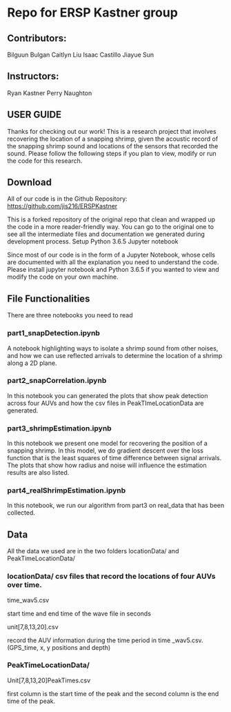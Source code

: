 # Repo for ERSP Kastner group

## Contributors:
Bilguun Bulgan
Caitlyn Liu
Isaac Castillo
Jiayue Sun

## Instructors:
Ryan Kastner
Perry Naughton

## USER GUIDE
Thanks for checking out our work! This is a research project that involves recovering the location of a snapping shrimp, given the acoustic record of the snapping shrimp sound and locations of the sensors that recorded the sound. Please follow the following steps if you plan to view, modify or run the code for this research.

## Download
All of our code is in the Github Repository: 
https://github.com/jis216/ERSPKastner

This is a forked repository of the original repo that clean and wrapped up the code in a more reader-friendly way. You can go to the original one to see all the intermediate files and documentation we generated during development process.
Setup
Python 3.6.5
Jupyter notebook

Since most of our code is in the form of a Jupyter Notebook, whose cells are documented with all the explanation you need to understand the code. Please install jupyter notebook and Python 3.6.5 if you wanted to view and modify the code on your own machine.

## File Functionalities
There are three notebooks you need to read

### part1_snapDetection.ipynb
A notebook highlighting ways to isolate a shrimp sound from other noises, and how we can use reflected arrivals to determine the location of a shrimp along a 2D plane.

### part2_snapCorrelation.ipynb
In this notebook you can generated the plots that show peak detection across four AUVs and how the csv files in PeakTImeLocationData are generated.

### part3_shrimpEstimation.ipynb
In this notebook we present one model for recovering the position of a snapping shrimp. In this model, we do gradient descent over the loss function that is the least squares of time difference between signal arrivals. The plots that show how radius and noise will influence the estimation results are also listed.

### part4_realShrimpEstimation.ipynb
In this notebook, we run our algorithm from part3 on real_data that has been collected.

## Data
All the data we used are in the two folders locationData/ and PeakTimeLocationData/

### locationData/	csv files that record the locations of four AUVs over time. 
time_wav5.csv

start time and end time of the wave file in seconds

unit[7,8,13,20].csv

record the AUV information during the time period in time _wav5.csv. (GPS_time, x, y positions and depth)
			
### PeakTimeLocationData/
Unit[7,8,13,20]PeakTimes.csv

first column is the start time of the peak and the second column is the end time of the peak.
